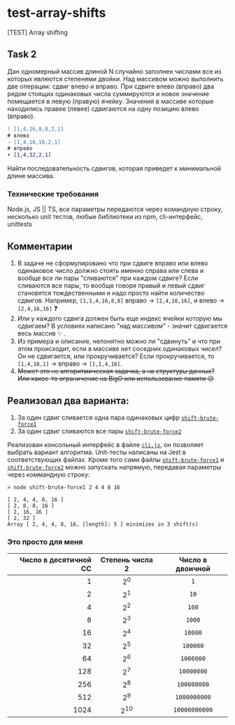 # test-array-shifts

[TEST] Array shifting

## Task 2

Дан одномерный массив длиной ​N ​случайно заполнен числами все из которых являются степенями двойки. Над массивом можно выполнить две операции: сдвиг влево и вправо.
При сдвиге влево (вправо) два рядом стоящих одинаковых числа суммируются и новое значение помещается в левую (правую) ячейку. Значения в массиве которые находились правее (левее) сдвигаются на одну позицию влево (вправо).

```diff
! [1,4,16,8,​8​,2,1]
# влево
- [1,4,16,​16​,2,1]
# вправо
+ [1,4,​32,​2,1]
```

Найти последовательность сдвигов, которая приведет к минимальной длине
массива.

### Технические требования

Node.js, JS || TS, все параметры передаются через командную строку, несколько unit тестов, любые библиотеки из npm, cli-интерфейс, unittests

## Комментарии

1. В задаче не сформулировано что при сдвиге вправо или влево одинаковое число должно стоять именно справа или слева и вообще все ли пары "сливаются" при каждом сдвиге? Если сливаются все пары, то вообще говоря правый и левый сдвиг становятся тождественными и надо просто найти количество сдвигов. Например, `[1,1,4,16,8,8]` вправо -> `[2,4,16,16]`, и влево -> `[2,4,16,16]` :question:
2. Или у каждого сдвига должен быть еще индекс ячейки которую мы сдвигаем? В условиях написано "над массивом" - значит сдвигается весь массив :sparkles: .
3. Из примера и описание, непонятно можно ли "сдвинуть" и что при этом происходит, если в массиве нет соседних одинаковых чисел? Он не сдвигается, или прокручивается? Если прокручивается, то `[1,4,16,1]` -> вправо -> `[1,1,4,16]`.
4. ~~Может это не алгоритмическая задачка, а на структуры данных? Или какое-то ограничение на BigO или использование памяти :confused:~~

## Реализовал два варианта:

1. За один сдвиг сливается одна пара одинаковых цифр [`shift-brute-force1`](shift-brute-force1.js)
2. За один сдвиг сливаются все пары [`shift-brute-force2`](shift-brute-force2.js)

Реализован консольный интерфейс в файле [`cli.js`](cli.js), он позволяет выбрать вариант алгоритма. Unit-тесты написаны на Jest в соответствующих файлах. Кроме того сами файлы [`shift-brute-force1`](shift-brute-force1.js) и [`shift-brute-force2`](shift-brute-force2.js) можно запускать напрямую, передавая параметры через коммандную строку:

```console
> node shift-brute-force1 2 4 4 8 16

[ 2, 4, 4, 8, 16 ]
[ 2, 8, 8, 16 ]
[ 2, 16, 16 ]
[ 2, 32 ]
Array [ 2, 4, 4, 8, 16, [length]: 5 ] minimizes in 3 shift(s)
```

### Это просто для меня

| Число в десятичной СС | Степень числа 2 | Число в двоичной |
| --------------------: | :-------------: | :--------------: |
|                     1 |  2<sup>0</sup>  |       `1`        |
|                     2 |  2<sup>1</sup>  |       `10`       |
|                     4 |  2<sup>2</sup>  |      `100`       |
|                     8 |  2<sup>3</sup>  |      `1000`      |
|                    16 |  2<sup>4</sup>  |     `10000`      |
|                    32 |  2<sup>5</sup>  |     `100000`     |
|                    64 |  2<sup>6</sup>  |    `1000000`     |
|                   128 |  2<sup>7</sup>  |    `10000000`    |
|                   256 |  2<sup>8</sup>  |   `100000000`    |
|                   512 |  2<sup>9</sup>  |   `1000000000`   |
|                  1024 | 2<sup>10</sup>  |  `10000000000`   |

